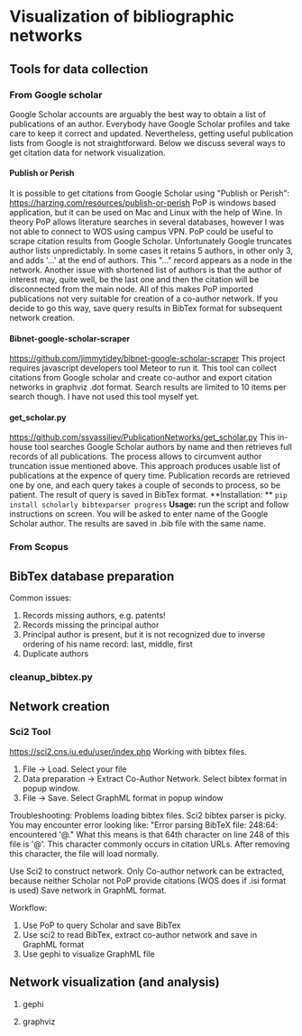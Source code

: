 # Visualization of bibliographic networks
## Tools for data collection
### From Google scholar

Google Scholar accounts are arguably the best way to obtain a list of publications of an author. Everybody have Google Scholar profiles and take care to keep it correct and updated. Nevertheless, getting useful publication lists from Google is not straightforward. Below we discuss several ways to get citation data for network visualization.

#### Publish or Perish
It is possible to get citations from Google Scholar using "Publish or Perish":
https://harzing.com/resources/publish-or-perish
PoP is windows based application, but it can be used on Mac and Linux with the help of Wine. In theory PoP allows literature searches in several databases, however I was not able to connect to WOS using campus VPN. PoP could be useful to scrape citation results from Google Scholar. Unfortunately Google truncates author lists unpredictably. In some cases  it retains 5 authors, in other only 3,  and adds '...' at the end of authors.
 This "..." record appears as a node in the network. Another issue with shortened list of authors is that the author of interest may, quite well, be the last one and then the citation will be disconnected from the main node. All of this makes PoP imported publications not very suitable for creation of a co-author network. If you decide to go this way, save query results in BibTex format for subsequent network creation.

#### Bibnet-google-scholar-scraper
https://github.com/jimmytidey/bibnet-google-scholar-scraper
This project requires javascript developers tool Meteor to run it. This tool can collect citations from Google scholar and create co-author and export citation networks in graphviz .dot format. Search results are limited to 10 items per search though. I have not used this tool myself yet.

#### get_scholar.py
 https://github.com/ssvassiliev/PublicationNetworks/get_scholar.py
This in-house tool searches Google Scholar authors by name and then retrieves full records of all publications. The process allows to circumvent author truncation issue mentioned above. This approach produces usable list of publications at the expence of query time. Publication records are retrieved one by one, and each query takes a couple of seconds to process, so be patient. The result of query is saved in BibTex format.
**Installation: ** `pip install scholarly bibtexparser progress`
**Usage:** run the script and follow instructions on screen. You will be asked to enter name of the Google Scholar author. The results are saved in .bib file with the same name.

### From Scopus

## BibTex database preparation
Common issues:
1. Records missing authors, e.g. patents!
2. Records missing the principal author
3. Principal author is present, but it is not recognized due to inverse ordering of his name record: last, middle, first
4. Duplicate authors

### cleanup_bibtex.py

## Network creation
### Sci2 Tool
https://sci2.cns.iu.edu/user/index.php
Working with bibtex files.
1. File -> Load.  Select your file
2. Data preparation -> Extract Co-Author Network. Select bibtex format in popup window.
3. File -> Save. Select GraphML format in popup window

Troubleshooting:
Problems loading bibtex files. Sci2 bibtex parser is picky. You may encounter error looking like: "Error parsing BibTeX file: 248:64: encountered '@." What this means is that 64th character on line 248 of this file is '@'. This character commonly occurs in citation URLs. After removing this character, the file will load normally.


Use Sci2 to construct network. Only Co-author network can be extracted, because neither Scholar not PoP provide citations (WOS does if .isi format is used)
Save network in GraphML format.


Workflow:
1. Use PoP to query Scholar and save BibTex
2. Use sci2 to read BibTex, extract co-author network and save in GraphML format
3. Use gephi to visualize GraphML file

## Network visualization (and analysis)

1. gephi

2. graphviz
